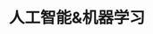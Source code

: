 ---
layout: home
title: 人工智能&机器学习
permalink: /aiml/
pagination: 
  enabled: true
  category: aiml
  permalink: /:num/
---